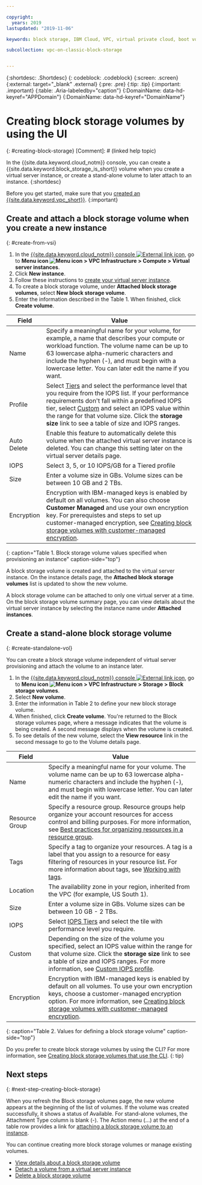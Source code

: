 ```yaml
---

copyright:
  years: 2019
lastupdated: "2019-11-06"

keywords: block storage, IBM Cloud, VPC, virtual private cloud, boot volume, data volume, volume, data storage, VSI, virtual server instance, instance, IOPS

subcollection: vpc-on-classic-block-storage


---
```


{:shortdesc: .Shortdesc}
{: codeblock: .codeblock}
{:screen: .screen}
{:external: target="_blank" .external}
{:pre: .pre}
{:tip: .tip}
{:important: .important}
{:table: .Aria-labeledby="caption"}
{:DomainName: data-hd-keyref="APPDomain"}
{:DomainName: data-hd-keyref="DomainName"}

# Creating block storage volumes by using the UI
{: #creating-block-storage}
[Comment]: # (linked help topic)

In the {{site.data.keyword.cloud_notm}} console, you can create a {{site.data.keyword.block_storage_is_short}} volume when you create a virtual server instance, or create a stand-alone volume to later attach to an instance.
{:shortdesc}

Before you get started, make sure that you [created an {{site.data.keyword.vpc_short}}](/docs/vpc-on-classic?topic=vpc-on-classic-getting-started).
{:important}

## Create and attach a block storage volume when you create a new instance
{: #create-from-vsi}

1. In the [{{site.data.keyword.cloud_notm}} console ![External link icon](../icons/launch-glyph.svg "External link icon")](https://{DomainName}/vpc), go to **Menu icon ![Menu icon](../../icons/icon_hamburger.svg) > VPC Infrastructure > Compute > Virtual server instances**.
1. Click **New instance**.
1. Follow these instructions to [create your virtual server instance](/docs/vpc-on-classic-vsi?topic=vpc-on-classic-vsi-creating-virtual-servers).
1. To create a block storage volume, under **Attached block storage volumes**, select **New block storage volume**.
1. Enter the information described in the Table 1. When finished, click **Create volume**.

| Field | Value |
|-------|-------|
| Name  | Specify a meaningful name for your volume, for example, a name that describes your compute or workload function. The volume name can be up to 63 lowercase alpha-numeric characters and include the hyphen (-), and must begin with a lowercase letter. You can later edit the name if you want. |
| Profile | Select [Tiers](/docs/vpc-on-classic-block-storage?topic=vpc-on-classic-block-storage-block-storage-profiles#tiers) and select the performance level that you require from the IOPS list. If your performance requirements don't fall within a predefined IOPS tier, select [Custom](/docs/vpc-on-classic-block-storage?topic=vpc-on-classic-block-storage-block-storage-profiles#custom) and select an IOPS value within the range for that volume size. Click the **storage size** link to see a table of size and IOPS ranges. |
| Auto Delete | Enable this feature to automatically delete this volume when the attached virtual server instance is deleted. You can change this setting later on the virtual server details page. |
| IOPS | Select 3, 5, or 10 IOPS/GB for a Tiered profile |
| Size | Enter a volume size in GBs. Volume sizes can be between 10 GB and 2 TBs. |
| Encryption | Encryption with IBM-managed keys is enabled by default on all volumes. You can also choose **Customer Managed** and use your own encryption key. For prerequistes and steps to set up customer-managed encryption, see [Creating block storage volumes with customer-managed encryption](/docs/vpc-on-classic-block-storage?topic=vpc-on-classic-block-storage-block-storage-encryption). |
{: caption="Table 1. Block storage volume values specified when provisioning an instance" caption-side="top"}

A block storage volume is created and attached to the virtual server instance. On the instance details page, the **Attached block storage volumes** list is updated to show the new volume.

A block storage volume can be attached to only one virtual server at a time. On the block storage volume summary page, you can view details about the virtual server instance by selecting the instance name under **Attached instances**.

## Create a stand-alone block storage volume
{: #create-standalone-vol}

You can create a block storage volume independent of virtual server provisioning and attach the volume to an instance later.

1. In the [{{site.data.keyword.cloud_notm}} console ![External link icon](../icons/launch-glyph.svg "External link icon")](https://{DomainName}/vpc), go to **Menu icon ![Menu icon](../../icons/icon_hamburger.svg) > VPC Infrastructure > Storage > Block storage volumes**.
1. Select **New volume**.
1. Enter the information in Table 2 to define your new block storage volume.
1. When finished, click **Create volume**. You're returned to the Block storage volumes page, where a message indicates that the volume is being created. A second message displays when the volume is created.
1. To see details of the new volume, select the **View resource** link in the second message to go to the Volume details page.

| Field | Value |
|-------|-------|
| Name  | Specify a meaningful name for your volume. The volume name can be up to 63 lowercase alpha-numeric characters and include the hyphen (-), and must begin with lowercase letter. You can later edit the name if you want. |
| Resource Group | Specify a resource group. Resource groups help organize your account resources for access control and billing purposes. For more information, see [Best practices for organizing resources in a resource group](/docs/resources?topic=resources-bp_resourcegroups#setuprgs). |
| Tags | Specify a tag to organize your resources. A tag is a label that you assign to a resource for easy filtering of resources in your resource list. For more information about tags, see [Working with tags](/docs/resources?topic=resources-tag). |
| Location | The availability zone in your region, inherited from the VPC (for example, US South 1). |
| Size | Enter a volume size in GBs. Volume sizes can be between 10 GB - 2 TBs. |
| IOPS | Select [IOPS Tiers](/docs/vpc-on-classic-block-storage?topic=vpc-on-classic-block-storage-block-storage-profiles#tiers) and select the tile with performance level you require. |
| Custom | Depending on the size of the volume you specified, select an IOPS value within the range for that volume size.  Click the **storage size** link to see a table of size and IOPS ranges. For more information, see [Custom IOPS profile](/docs/vpc-on-classic-block-storage?topic=vpc-on-classic-block-storage-block-storage-profiles#custom). |
| Encryption | Encryption with IBM-managed keys is enabled by default on all volumes. To use your own encryption keys, choose a customer-managed encryption option. For more information, see [Creating block storage volumes with customer-managed encryption](/docs/vpc-on-classic-block-storage?topic=vpc-on-classic-block-storage-block-storage-encryption).|
{: caption="Table 2. Values for defining a block storage volume" caption-side="top"}

Do you prefer to create block storage volumes by using the CLI? For more information, see [Creating block storage volumes that use the CLI](/docs/vpc-on-classic-block-storage?topic=vpc-on-classic-block-storage-creating-block-storage-cli).
{: tip}

## Next steps
{: #next-step-creating-block-storage}

When you refresh the Block storage volumes page, the new volume appears at the beginning of the list of volumes. If the volume was created successfully, it shows a status of Available. For stand-alone volumes, the Attachment Type column is blank (-). The Action menu (...) at the end of a table row provides a link for [attaching a block storage volume to an instance](/docs/vpc-on-classic-block-storage?topic=vpc-on-classic-block-storage-attaching-block-storage).

You can continue creating more block storage volumes or manage existing volumes.

* [View details about a block storage volume](/docs/vpc-on-classic-block-storage?topic=vpc-on-classic-block-storage-viewing-block-storage)
* [Detach a volume from a virtual server instance](/docs/vpc-on-classic-block-storage?topic=vpc-on-classic-block-storage-managing-block-storage#detach)
* [Delete a block storage volume](/docs/vpc-on-classic-block-storage?topic=vpc-on-classic-block-storage-managing-block-storage#delete)

